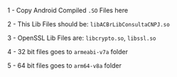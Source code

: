 1 - Copy Android Compiled `.SO` Files here

2 - This Lib Files should be: `libACBrLibConsultaCNPJ.so`

3 - OpenSSL Lib Files are: `libcrypto.so`, `libssl.so`

4 - 32 bit files goes to `armeabi-v7a` folder

5 - 64 bit files goes to `arm64-v8a` folder
